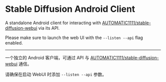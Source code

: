 # Stable Diffusion Android Client

A standalone Android client for interacting with [AUTOMATIC1111/stable-diffusion-webui](https://github.com/AUTOMATIC1111/stable-diffusion-webui) via its API.

Please make sure to launch the web UI with the `--listen --api` flag enabled.

---

一个独立的 Android 客户端，可通过 API 与 [AUTOMATIC1111/stable-diffusion-webui](https://github.com/AUTOMATIC1111/stable-diffusion-webui) 通信。

请确保在启动 WebUI 时添加 `--listen --api` 参数。
